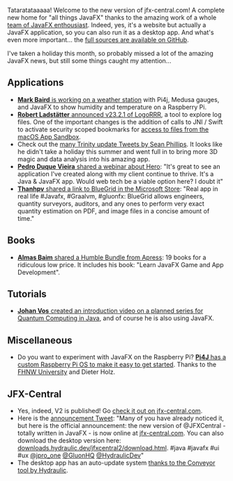 Tataratataaaaa! Welcome to the new version of jfx-central.com! A complete new home for "all things JavaFX" thanks to the amazing work of a whole [team of JavaFX enthousiast](https://www.jfx-central.com/team). Indeed, yes, it's a website but actually a JavaFX application, so you can also run it as a desktop app. And what's even more important... the [full sources are available on GitHub](https://github.com/dlemmermann/jfxcentral2).

I've taken a holiday this month, so probably missed a lot of the amazing JavaFX news, but still some things caught my attention...

## Applications

* [**Mark Baird** is working on a weather station](https://github.com/mbcoder/weather-station/tree/mark/IoT-proving) with Pi4j, Medusa gauges, and JavaFX to show humidity and temperature on a Raspberry Pi.
* [**Robert Ladstätter** announced v23.2.1 of LogoRRR](https://github.com/rladstaetter/LogoRRR/releases/tag/23.2.1), a tool to explore log files. One of the important changes is the addition of calls to JNI / Swift to activate security scoped bookmarks for [access to files from the macOS App Sandbox](https://developer.apple.com/documentation/security/app_sandbox/accessing_files_from_the_macos_app_sandbox).
* Check out the [many Trinity update Tweets by Sean Phillips](https://twitter.com/search?q=%40seanmiphillips%20trinity&src=typed_query&f=live). It looks like he didn't take a holiday this summer and went full in to bring more 3D magic and data analysis into his amazing app.
* [**Pedro Duque Vieira** shared a webinar about Hero](https://twitter.com/P_Duke/status/1692525012446572670?s=20): "It's great to see an application I've created along with my client continue to thrive. It's a Java & JavaFX app. Would web tech be a viable option here? I doubt it"
* [**Thanhpv** shared a link to BlueGrid in the Microsoft Store](https://twitter.com/realThanhpv/status/1689464542181400578?s=20): "Real app in real life #Javafx, #Graalvm, #gluonfx: BlueGrid allows engineers, quantity surveyors, auditors, and any ones to perform very exact quantity estimation on PDF, and image files in a concise amount of time."

## Books

* [**Almas Baim** shared a Humble Bundle from Apress](https://twitter.com/AlmasBaim/status/1694403771772588213): 19 books for a ridiculous low price. It includes his book: "Learn JavaFX Game and App Development".

## Tutorials

* [**Johan Vos** created an introduction video on a planned series for Quantum Computing in Java](https://mastodon.social/@johanvos/110886627253715612), and of course he is also using JavaFX.

## Miscellaneous

* Do you want to experiment with JavaFX on the Raspberry Pi? [**Pi4J** has a custom Raspberry Pi OS to make it easy to get started](https://foojay.social/@pi4j/110808004449229039). Thanks to the [FHNW University](https://www.fhnw.ch) and Dieter Holz.

## JFX-Central

* Yes, indeed, V2 is published! Go [check it out on jfx-central.com](https://www.jfx-central.com/).
* Here is the [announcement Tweet](https://twitter.com/jfxcentral/status/1692509973933105392): "Many of you have already noticed it, but here is the official announcement: the new version of @JFXCentral - totally written in JavaFX - is now online at [jfx-central.com](http://jfx-central.com). You can also download the desktop version here: [downloads.hydraulic.dev/jfxcentral2/download.html](https://downloads.hydraulic.dev/jfxcentral2/download.html). #java #javafx #ui #ux [@jpro_one](https://twitter.com/jpro_one) [@GluonHQ](https://twitter.com/GluonHQ) [@HydraulicDev](https://twitter.com/HydraulicDev)"
* The desktop app has an auto-update system [thanks to the Conveyor tool by Hydraulic](https://twitter.com/dlemmermann/status/1693738821739790659).
